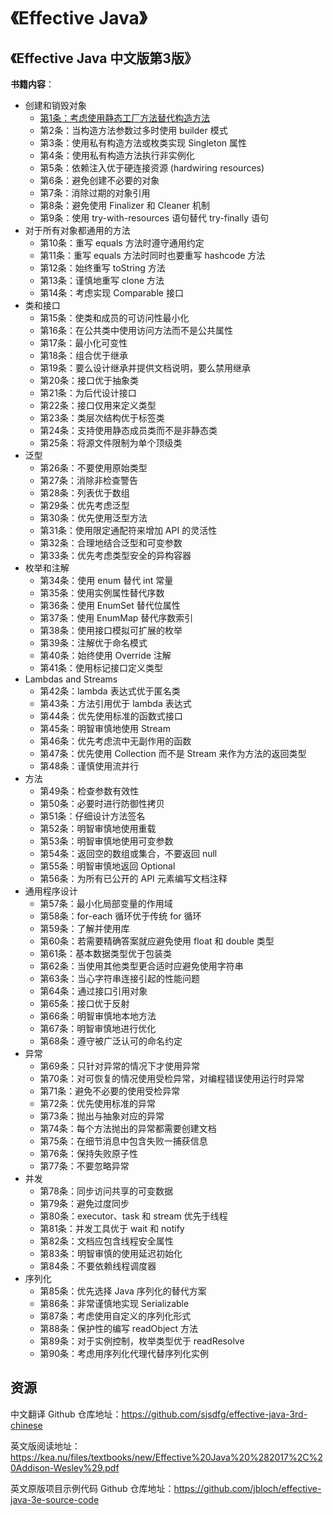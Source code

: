 # 《Effective Java》

## 《Effective Java 中文版第3版》

**书籍内容**：

- 创建和销毁对象
  - [第1条：考虑使用静态工厂方法替代构造方法](/MD/Java/EffectiveJava/ThirdEdition/01.md)
  - 第2条：当构造方法参数过多时使用 builder 模式
  - 第3条：使用私有构造方法或枚类实现 Singleton 属性
  - 第4条：使用私有构造方法执行非实例化
  - 第5条：依赖注入优于硬连接资源 (hardwiring resources)
  - 第6条：避免创建不必要的对象
  - 第7条：消除过期的对象引用
  - 第8条：避免使用 Finalizer 和 Cleaner 机制
  - 第9条：使用 try-with-resources 语句替代 try-finally 语句
- 对于所有对象都通用的方法
  - 第10条：重写 equals 方法时遵守通用约定
  - 第11条：重写 equals 方法时同时也要重写 hashcode 方法
  - 第12条：始终重写 toString 方法
  - 第13条：谨慎地重写 clone 方法
  - 第14条：考虑实现 Comparable 接口
- 类和接口
  - 第15条：使类和成员的可访问性最小化
  - 第16条：在公共类中使用访问方法而不是公共属性
  - 第17条：最小化可变性
  - 第18条：组合优于继承
  - 第19条：要么设计继承并提供文档说明，要么禁用继承
  - 第20条：接口优于抽象类
  - 第21条：为后代设计接口
  - 第22条：接口仅用来定义类型
  - 第23条：类层次结构优于标签类
  - 第24条：支持使用静态成员类而不是非静态类
  - 第25条：将源文件限制为单个顶级类
- 泛型
  - 第26条：不要使用原始类型
  - 第27条：消除非检查警告
  - 第28条：列表优于数组
  - 第29条：优先考虑泛型
  - 第30条：优先使用泛型方法
  - 第31条：使用限定通配符来增加 API 的灵活性
  - 第32条：合理地结合泛型和可变参数
  - 第33条：优先考虑类型安全的异构容器
- 枚举和注解
  - 第34条：使用 enum 替代 int 常量
  - 第35条：使用实例属性替代序数
  - 第36条：使用 EnumSet 替代位属性
  - 第37条：使用 EnumMap 替代序数索引
  - 第38条：使用接口模拟可扩展的枚举
  - 第39条：注解优于命名模式
  - 第40条：始终使用 Override 注解
  - 第41条：使用标记接口定义类型
- Lambdas and Streams
  - 第42条：lambda 表达式优于匿名类
  - 第43条：方法引用优于 lambda 表达式
  - 第44条：优先使用标准的函数式接口
  - 第45条：明智审慎地使用 Stream
  - 第46条：优先考虑流中无副作用的函数
  - 第47条：优先使用 Collection 而不是 Stream 来作为方法的返回类型
  - 第48条：谨慎使用流并行
- 方法
  - 第49条：检查参数有效性
  - 第50条：必要时进行防御性拷⻉
  - 第51条：仔细设计方法签名
  - 第52条：明智审慎地使用重载
  - 第53条：明智审慎地使用可变参数
  - 第54条：返回空的数组或集合，不要返回 null
  - 第55条：明智审慎地返回 Optional
  - 第56条：为所有已公开的 API 元素编写文档注释
- 通用程序设计
  - 第57条：最小化局部变量的作用域
  - 第58条：for-each 循环优于传统 for 循环
  - 第59条：了解并使用库
  - 第60条：若需要精确答案就应避免使用 float 和 double 类型
  - 第61条：基本数据类型优于包装类
  - 第62条：当使用其他类型更合适时应避免使用字符串
  - 第63条：当心字符串连接引起的性能问题
  - 第64条：通过接口引用对象
  - 第65条：接口优于反射
  - 第66条：明智审慎地本地方法
  - 第67条：明智审慎地进行优化
  - 第68条：遵守被广泛认可的命名约定
- 异常
  - 第69条：只针对异常的情况下才使用异常
  - 第70条：对可恢复的情况使用受检异常，对编程错误使用运行时异常
  - 第71条：避免不必要的使用受检异常
  - 第72条：优先使用标准的异常
  - 第73条：抛出与抽象对应的异常
  - 第74条：每个方法抛出的异常都需要创建文档
  - 第75条：在细节消息中包含失败一捕获信息
  - 第76条：保持失败原子性
  - 第77条：不要忽略异常
- 并发
  - 第78条：同步访问共享的可变数据
  - 第79条：避免过度同步
  - 第80条：executor、task 和 stream 优先于线程
  - 第81条：并发工具优于 wait 和 notify
  - 第82条：文档应包含线程安全属性
  - 第83条：明智审慎的使用延迟初始化
  - 第84条：不要依赖线程调度器
- 序列化
  - 第85条：优先选择 Java 序列化的替代方案
  - 第86条：非常谨慎地实现 Serializable
  - 第87条：考虑使用自定义的序列化形式
  - 第88条：保护性的编写 readObject 方法
  - 第89条：对于实例控制，枚举类型优于 readResolve
  - 第90条：考虑用序列化代理代替序列化实例

## 资源

中文翻译 Github 仓库地址：<https://github.com/sjsdfg/effective-java-3rd-chinese>

英文版阅读地址：<https://kea.nu/files/textbooks/new/Effective%20Java%20%282017%2C%20Addison-Wesley%29.pdf>

英文原版项目示例代码 Github 仓库地址：<https://github.com/jbloch/effective-java-3e-source-code>
